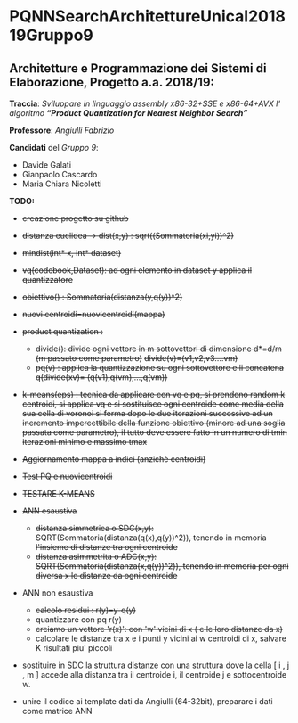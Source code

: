 # PQNNSearchArchitettureUnical201819Gruppo9

## Architetture e Programmazione dei Sistemi di Elaborazione, Progetto a.a. 2018/19:

**Traccia**: *Sviluppare in linguaggio assembly x86-32+SSE e x86-64+AVX l' algoritmo* ***“Product Quantization for Nearest Neighbor Search”***

**Professore**: *Angiulli Fabrizio*

**Candidati** del *Gruppo 9*:

* Davide Galati
* Gianpaolo Cascardo
* Maria Chiara Nicoletti

**TODO:**

* ~~creazione progetto su github~~
* ~~distanza euclidea -> dist(x,y) : sqrt((Sommatoria(xi,yi))^2)~~
* ~~mindist(int* x, int* dataset)~~
* ~~vq(codebook,Dataset): ad ogni elemento in dataset y applica il quantizzatore~~
* ~~obiettivo() :  Sommatoria(distanza(y,q(y))^2)~~
* ~~nuovi centroidi=nuovicentroidi(mappa)~~ 
* ~~product quantization :~~
  * ~~divide(): divide ogni vettore in m sottovettori di dimensione d*=d/m (m passato come parametro)~~
    ~~divide(v)=(v1,v2,v3....vm)~~
  * ~~pq(v) : applica la quantizzazione su ogni sottovettore e li concatena 
    q(divide(xv)= (q(v1),q(vm),...,q(vm))~~
* ~~k-means(eps) : tecnica da applicare con vq e pq, si prendono random k centroidi, si applica vq e si sostituisce ogni centroide come media della sua cella di voronoi si ferma dopo le due iterazioni successive ad un incremento impercettibile della funzione obiettivo (minore ad una soglia passata come parametro), il tutto deve essere fatto in un numero di tmin iterazioni minimo e massimo tmax~~

* ~~Aggiornamento mappa a indici (anzichè centroidi)~~

* ~~Test PQ e nuovicentroidi~~

* ~~TESTARE K-MEANS~~

* ~~ANN esaustiva~~
  * ~~distanza simmetrica o SDC(x,y): SQRT(Sommatoria(distanza(q(x),q(y))^2)), tenendo in memoria l'insieme di distanze tra ogni centroide~~
  * ~~distanza asimmetrita o ADC(x,y): SQRT(Sommatoria(distanza(x,q(y))^2)),    tenendo in memoria per ogni diversa x le distanze da ogni centroide~~
* ANN non esaustiva
  * ~~calcolo residui : r(y)=y-q(y)~~
  * ~~quantizzare con pq r(y)~~
  * ~~creiamo un vettore 'r(x)': con  'w' vicini di x ( e le loro distanze da x)~~
  * calcolare le distanze tra x e i punti y vicini ai w centroidi di x, salvare K risultati piu' piccoli
  
* sostituire in SDC la struttura distanze con una struttura dove la cella [ i , j , m ] accede alla distanza tra il centroide i, il centroide j e sottocentroide w. 
* unire il codice ai template dati da Angiulli (64-32bit), preparare i dati come matrice ANN 
